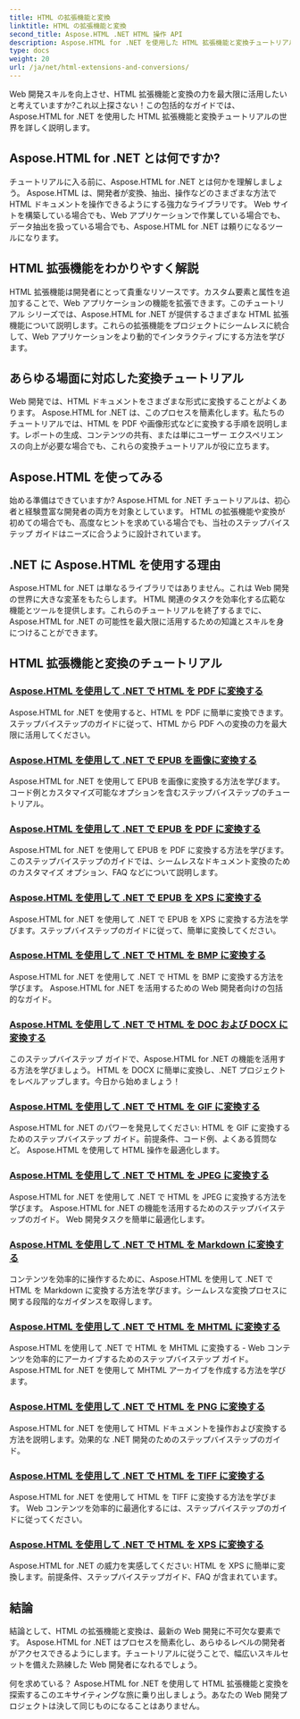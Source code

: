 ```yaml
---
title: HTML の拡張機能と変換
linktitle: HTML の拡張機能と変換
second_title: Aspose.HTML .NET HTML 操作 API
description: Aspose.HTML for .NET を使用した HTML 拡張機能と変換チュートリアルをご覧ください。これらの包括的なチュートリアルで Web 開発を最適化する方法を学びましょう。
type: docs
weight: 20
url: /ja/net/html-extensions-and-conversions/
---
```


Web 開発スキルを向上させ、HTML 拡張機能と変換の力を最大限に活用したいと考えていますか?これ以上探さない！この包括的なガイドでは、Aspose.HTML for .NET を使用した HTML 拡張機能と変換チュートリアルの世界を詳しく説明します。

## Aspose.HTML for .NET とは何ですか?

チュートリアルに入る前に、Aspose.HTML for .NET とは何かを理解しましょう。 Aspose.HTML は、開発者が変換、抽出、操作などのさまざまな方法で HTML ドキュメントを操作できるようにする強力なライブラリです。 Web サイトを構築している場合でも、Web アプリケーションで作業している場合でも、データ抽出を扱っている場合でも、Aspose.HTML for .NET は頼りになるツールになります。

## HTML 拡張機能をわかりやすく解説

HTML 拡張機能は開発者にとって貴重なリソースです。カスタム要素と属性を追加することで、Web アプリケーションの機能を拡張できます。このチュートリアル シリーズでは、Aspose.HTML for .NET が提供するさまざまな HTML 拡張機能について説明します。これらの拡張機能をプロジェクトにシームレスに統合して、Web アプリケーションをより動的でインタラクティブにする方法を学びます。

## あらゆる場面に対応した変換チュートリアル

Web 開発では、HTML ドキュメントをさまざまな形式に変換することがよくあります。 Aspose.HTML for .NET は、このプロセスを簡素化します。私たちのチュートリアルでは、HTML を PDF や画像形式などに変換する手順を説明します。レポートの生成、コンテンツの共有、または単にユーザー エクスペリエンスの向上が必要な場合でも、これらの変換チュートリアルが役に立ちます。

## Aspose.HTML を使ってみる

始める準備はできていますか? Aspose.HTML for .NET チュートリアルは、初心者と経験豊富な開発者の両方を対象としています。 HTML の拡張機能や変換が初めての場合でも、高度なヒントを求めている場合でも、当社のステップバイステップ ガイドはニーズに合うように設計されています。

## .NET に Aspose.HTML を使用する理由

Aspose.HTML for .NET は単なるライブラリではありません。これは Web 開発の世界に大きな変革をもたらします。 HTML 関連のタスクを効率化する広範な機能とツールを提供します。これらのチュートリアルを終了するまでに、Aspose.HTML for .NET の可能性を最大限に活用するための知識とスキルを身につけることができます。

## HTML 拡張機能と変換のチュートリアル
### [Aspose.HTML を使用して .NET で HTML を PDF に変換する](./convert-html-to-pdf/)
Aspose.HTML for .NET を使用すると、HTML を PDF に簡単に変換できます。ステップバイステップのガイドに従って、HTML から PDF への変換の力を最大限に活用してください。
### [Aspose.HTML を使用して .NET で EPUB を画像に変換する](./convert-epub-to-image/)
Aspose.HTML for .NET を使用して EPUB を画像に変換する方法を学びます。コード例とカスタマイズ可能なオプションを含むステップバイステップのチュートリアル。
### [Aspose.HTML を使用して .NET で EPUB を PDF に変換する](./convert-epub-to-pdf/)
Aspose.HTML for .NET を使用して EPUB を PDF に変換する方法を学びます。このステップバイステップのガイドでは、シームレスなドキュメント変換のためのカスタマイズ オプション、FAQ などについて説明します。
### [Aspose.HTML を使用して .NET で EPUB を XPS に変換する](./convert-epub-to-xps/)
Aspose.HTML for .NET を使用して .NET で EPUB を XPS に変換する方法を学びます。ステップバイステップのガイドに従って、簡単に変換してください。
### [Aspose.HTML を使用して .NET で HTML を BMP に変換する](./convert-html-to-bmp/)
Aspose.HTML for .NET を使用して .NET で HTML を BMP に変換する方法を学びます。 Aspose.HTML for .NET を活用するための Web 開発者向けの包括的なガイド。
### [Aspose.HTML を使用して .NET で HTML を DOC および DOCX に変換する](./convert-html-to-doc-docx/)
このステップバイステップ ガイドで、Aspose.HTML for .NET の機能を活用する方法を学びましょう。 HTML を DOCX に簡単に変換し、.NET プロジェクトをレベルアップします。今日から始めましょう！
### [Aspose.HTML を使用して .NET で HTML を GIF に変換する](./convert-html-to-gif/)
Aspose.HTML for .NET のパワーを発見してください: HTML を GIF に変換するためのステップバイステップ ガイド。前提条件、コード例、よくある質問など。 Aspose.HTML を使用して HTML 操作を最適化します。
### [Aspose.HTML を使用して .NET で HTML を JPEG に変換する](./convert-html-to-jpeg/)
Aspose.HTML for .NET を使用して .NET で HTML を JPEG に変換する方法を学びます。 Aspose.HTML for .NET の機能を活用するためのステップバイステップのガイド。 Web 開発タスクを簡単に最適化します。
### [Aspose.HTML を使用して .NET で HTML を Markdown に変換する](./convert-html-to-markdown/)
コンテンツを効率的に操作するために、Aspose.HTML を使用して .NET で HTML を Markdown に変換する方法を学びます。シームレスな変換プロセスに関する段階的なガイダンスを取得します。
### [Aspose.HTML を使用して .NET で HTML を MHTML に変換する](./convert-html-to-mhtml/)
Aspose.HTML を使用して .NET で HTML を MHTML に変換する - Web コンテンツを効率的にアーカイブするためのステップバイステップ ガイド。 Aspose.HTML for .NET を使用して MHTML アーカイブを作成する方法を学びます。
### [Aspose.HTML を使用して .NET で HTML を PNG に変換する](./convert-html-to-png/)
Aspose.HTML for .NET を使用して HTML ドキュメントを操作および変換する方法を説明します。効果的な .NET 開発のためのステップバイステップのガイド。
### [Aspose.HTML を使用して .NET で HTML を TIFF に変換する](./convert-html-to-tiff/)
Aspose.HTML for .NET を使用して HTML を TIFF に変換する方法を学びます。 Web コンテンツを効率的に最適化するには、ステップバイステップのガイドに従ってください。
### [Aspose.HTML を使用して .NET で HTML を XPS に変換する](./convert-html-to-xps/)
Aspose.HTML for .NET の威力を実感してください: HTML を XPS に簡単に変換します。前提条件、ステップバイステップガイド、FAQ が含まれています。

## 結論

結論として、HTML の拡張機能と変換は、最新の Web 開発に不可欠な要素です。 Aspose.HTML for .NET はプロセスを簡素化し、あらゆるレベルの開発者がアクセスできるようにします。チュートリアルに従うことで、幅広いスキルセットを備えた熟練した Web 開発者になれるでしょう。

何を求めている？ Aspose.HTML for .NET を使用して HTML 拡張機能と変換を探索するこのエキサイティングな旅に乗り出しましょう。あなたの Web 開発プロジェクトは決して同じものになることはありません。